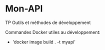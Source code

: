 # Mon-API
TP Outils et méthodes de développement 

Commandes Docker utiles au développement:

- 'docker image build . -t myapi'
